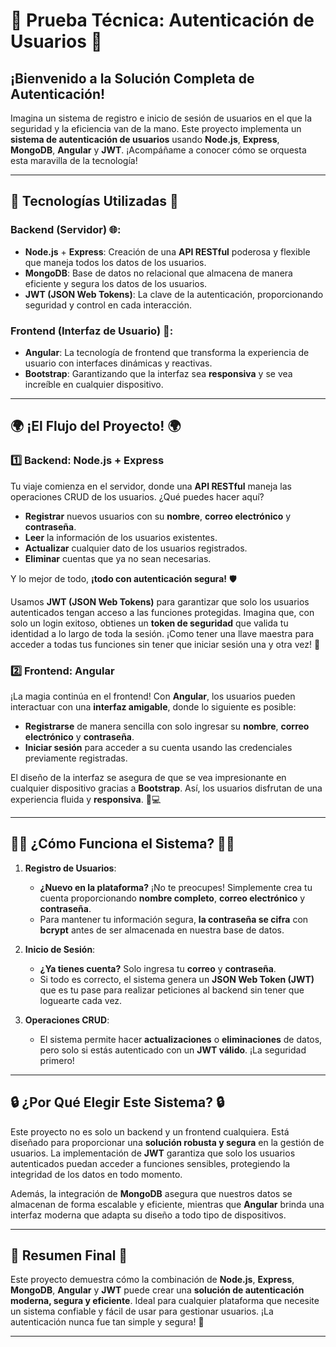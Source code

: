 # 🚀 **Prueba Técnica: Autenticación de Usuarios** 🚀

## **¡Bienvenido a la Solución Completa de Autenticación!** 

Imagina un sistema de registro e inicio de sesión de usuarios en el que la seguridad y la eficiencia van de la mano. Este proyecto implementa un **sistema de autenticación de usuarios** usando **Node.js**, **Express**, **MongoDB**, **Angular** y **JWT**. ¡Acompáñame a conocer cómo se orquesta esta maravilla de la tecnología!

---

## 🔧 **Tecnologías Utilizadas** 🔧

### **Backend (Servidor)** 🌐:
- **Node.js** + **Express**: Creación de una **API RESTful** poderosa y flexible que maneja todos los datos de los usuarios.
- **MongoDB**: Base de datos no relacional que almacena de manera eficiente y segura los datos de los usuarios.
- **JWT (JSON Web Tokens)**: La clave de la autenticación, proporcionando seguridad y control en cada interacción.

### **Frontend (Interfaz de Usuario)** 🎨:
- **Angular**: La tecnología de frontend que transforma la experiencia de usuario con interfaces dinámicas y reactivas.
- **Bootstrap**: Garantizando que la interfaz sea **responsiva** y se vea increíble en cualquier dispositivo.

---

## 🌍 **¡El Flujo del Proyecto!** 🌍

### **1️⃣ Backend: Node.js + Express**
Tu viaje comienza en el servidor, donde una **API RESTful** maneja las operaciones CRUD de los usuarios. ¿Qué puedes hacer aquí? 

- **Registrar** nuevos usuarios con su **nombre**, **correo electrónico** y **contraseña**.
- **Leer** la información de los usuarios existentes.
- **Actualizar** cualquier dato de los usuarios registrados.
- **Eliminar** cuentas que ya no sean necesarias.

Y lo mejor de todo, **¡todo con autenticación segura!** 🛡️

Usamos **JWT (JSON Web Tokens)** para garantizar que solo los usuarios autenticados tengan acceso a las funciones protegidas. Imagina que, con solo un login exitoso, obtienes un **token de seguridad** que valida tu identidad a lo largo de toda la sesión. ¡Como tener una llave maestra para acceder a todas tus funciones sin tener que iniciar sesión una y otra vez! 🔑

### **2️⃣ Frontend: Angular**
¡La magia continúa en el frontend! Con **Angular**, los usuarios pueden interactuar con una **interfaz amigable**, donde lo siguiente es posible:

- **Registrarse** de manera sencilla con solo ingresar su **nombre**, **correo electrónico** y **contraseña**. 
- **Iniciar sesión** para acceder a su cuenta usando las credenciales previamente registradas.

El diseño de la interfaz se asegura de que se vea impresionante en cualquier dispositivo gracias a **Bootstrap**. Así, los usuarios disfrutan de una experiencia fluida y **responsiva**. 📱💻

---

## 🧑‍💻 **¿Cómo Funciona el Sistema?** 🧑‍💻

1. **Registro de Usuarios**:
   - **¿Nuevo en la plataforma?** ¡No te preocupes! Simplemente crea tu cuenta proporcionando **nombre completo**, **correo electrónico** y **contraseña**. 
   - Para mantener tu información segura, **la contraseña se cifra** con **bcrypt** antes de ser almacenada en nuestra base de datos.

2. **Inicio de Sesión**:
   - **¿Ya tienes cuenta?** Solo ingresa tu **correo** y **contraseña**.
   - Si todo es correcto, el sistema genera un **JSON Web Token (JWT)** que es tu pase para realizar peticiones al backend sin tener que loguearte cada vez.

3. **Operaciones CRUD**:
   - El sistema permite hacer **actualizaciones** o **eliminaciones** de datos, pero solo si estás autenticado con un **JWT válido**. ¡La seguridad primero!

---

## 🔒 **¿Por Qué Elegir Este Sistema?** 🔒

Este proyecto no es solo un backend y un frontend cualquiera. Está diseñado para proporcionar una **solución robusta y segura** en la gestión de usuarios. La implementación de **JWT** garantiza que solo los usuarios autenticados puedan acceder a funciones sensibles, protegiendo la integridad de los datos en todo momento.

Además, la integración de **MongoDB** asegura que nuestros datos se almacenan de forma escalable y eficiente, mientras que **Angular** brinda una interfaz moderna que adapta su diseño a todo tipo de dispositivos.

---

## 🌟 **Resumen Final** 🌟

Este proyecto demuestra cómo la combinación de **Node.js**, **Express**, **MongoDB**, **Angular** y **JWT** puede crear una **solución de autenticación moderna, segura y eficiente**. Ideal para cualquier plataforma que necesite un sistema confiable y fácil de usar para gestionar usuarios. ¡La autenticación nunca fue tan simple y segura! 🚀

---
